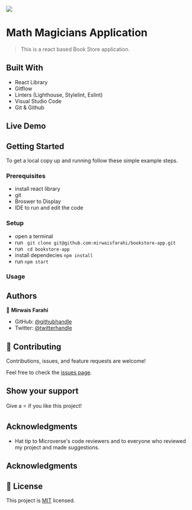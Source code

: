 ![](https://img.shields.io/badge/Microverse-blueviolet) 

# Math Magicians Application

> This is a react based Book Store application.

## Built With

- React Library
- Gitflow
- Linters (Lighthouse, Stylelint, Eslint)
- Visual Studio Code
- Git & Github

## Live Demo

## Getting Started

To get a local copy up and running follow these simple example steps.

### Prerequisites

- install react library
- git
- Broswer to Display
- IDE to run and edit the code

### Setup

- open a terminal
- run ``` git clone git@github.com:mirwaisfarahi/bookstore-app.git```
- run ``` cd bookstore-app```
- install dependecies ``` npm install ```
- run ```npm start```
### Usage

## Authors

👤 **Mirwais Farahi**

- GitHub: [@githubhandle](https://github.com/mirwaisfarahi)
- Twitter: [@twitterhandle](https://twitter.com/farahi92)


## 🤝 Contributing

Contributions, issues, and feature requests are welcome!

Feel free to check the [issues page](../../issues/).

## Show your support

Give a ⭐️ if you like this project!

## Acknowledgments

- Hat tip to Microverse's code reviewers and to everyone who reviewed my project and made suggestions.

## Acknowledgments

## 📝 License

This project is [MIT](./LICENSE) licensed.